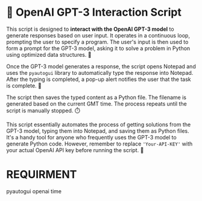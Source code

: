 # 🤖 OpenAI GPT-3 Interaction Script

This script is designed to **interact with the OpenAI GPT-3 model** to generate responses based on user input. It operates in a continuous loop, prompting the user to specify a program. The user's input is then used to form a prompt for the GPT-3 model, asking it to solve a problem in Python using optimized data structures. 🐍

Once the GPT-3 model generates a response, the script opens Notepad and uses the `pyautogui` library to automatically type the response into Notepad. After the typing is completed, a pop-up alert notifies the user that the task is complete. 📝

The script then saves the typed content as a Python file. The filename is generated based on the current GMT time. The process repeats until the script is manually stopped. ⏱️

This script essentially automates the process of getting solutions from the GPT-3 model, typing them into Notepad, and saving them as Python files. It's a handy tool for anyone who frequently uses the GPT-3 model to generate Python code. However, remember to replace `'Your-API-KEY'` with your actual OpenAI API key before running the script. 🔑


# REQUIRMENT 
pyautogui
openai
time
